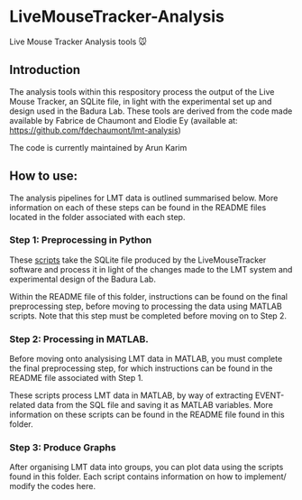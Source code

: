 # LiveMouseTracker-Analysis

Live Mouse Tracker Analysis tools :mouse:

## Introduction

The analysis tools within this respository process the output of the Live Mouse Tracker, an SQLite file, in light with the experimental set up and design used in the Badura Lab.
These tools are derived from the code made available by Fabrice de Chaumont and Elodie Ey (available at: https://github.com/fdechaumont/lmt-analysis)

The code is currently maintained by Arun Karim

## How to use:

The analysis pipelines for LMT data is outlined summarised below. More information on each of these steps can be found in the README files located in the folder associated with each step.

### Step 1: Preprocessing in Python
These [scripts](https://github.com/BaduraLab/LiveMouseTracker-Analysis/tree/main/Step%201:%20Preprocessing%20SQLite%20Database) take the SQLite file produced by the LiveMouseTracker software and process it in light of the changes made to the LMT system and experimental design of the Badura Lab.

Within the README file of this folder, instructions can be found on the final preprocessing step, before moving to processing the data using MATLAB scripts. Note that this step must be completed before moving on to Step 2.

### Step 2: Processing in MATLAB.
Before moving onto analysising LMT data in MATLAB, you must complete the final preprocessing step, for which instructions can be found in the README file associated with Step 1.

These scripts process LMT data in MATLAB, by way of extracting EVENT-related data from the SQL file and saving it as MATLAB variables. More information on these scripts can be found in the README file found in this folder.

### Step 3: Produce Graphs
After organising LMT data into groups, you can plot data using the scripts found in this folder. Each script contains information on how to implement/ modify the codes here.
